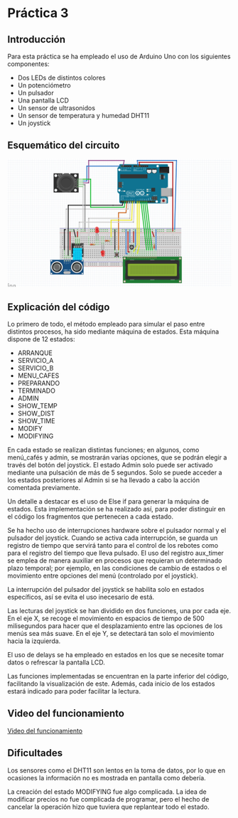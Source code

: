 # Práctica 3

## Introducción

Para esta práctica se ha empleado el uso de Arduino Uno con los siguientes componentes:
 - Dos LEDs de distintos colores
 - Un potenciómetro
 - Un pulsador
 - Una pantalla LCD
 - Un sensor de ultrasonidos
 - Un sensor de temperatura y humedad DHT11
 - Un joystick

## Esquemático del circuito

![Esquemático_del_circuito](maquina_expendedora.png)

## Explicación del código

Lo primero de todo, el método empleado para simular el paso entre distintos procesos, ha sido mediante máquina de estados. Esta máquina dispone de 12 estados:
  - ARRANQUE
  - SERVICIO_A
  - SERVICIO_B
  - MENU_CAFES
  - PREPARANDO
  - TERMINADO
  - ADMIN
  - SHOW_TEMP
  - SHOW_DIST
  - SHOW_TIME
  - MODIFY
  - MODIFYING

En cada estado se realizan distintas funciones; en algunos, como menú_cafés y admin, se mostrarán varias opciones, que se podrán elegir a través del botón del joystick.
El estado Admin solo puede ser activado mediante una pulsación de más de 5 segundos. Solo se puede acceder a los estados posteriores al Admin si se ha llevado a cabo la acción comentada previamente.

Un detalle a destacar es el uso de Else if para generar la máquina de estados. Esta implementación se ha realizado así, para poder distinguir en el código los fragmentos que pertenecen a cada estado.

Se ha hecho uso de interrupciones hardware sobre el pulsador normal y el pulsador del joystick. 
Cuando se activa cada interrupción, se guarda un registro de tiempo que servirá tanto para el control de los rebotes como para el registro del tiempo que lleva pulsado. 
El uso del registro aux_timer se emplea de manera auxiliar en procesos que requieran un determinado plazo temporal; por ejemplo, en las condiciones de cambio de estados o el movimiento entre opciones del menú (controlado por el joystick).

La interrupción del pulsador del joystick se habilita solo en estados específicos, así se evita el uso inecesario de está.

Las lecturas del joystick se han dividido en dos funciones, una por cada eje. En el eje X, se recoge el movimiento en espacios de tiempo de 500 milisegundos para hacer que el desplazamiento entre las opciones de los menús sea más suave. En el eje Y, se detectará tan solo el movimiento hacia la izquierda.

El uso de delays se ha empleado en estados en los que se necesite tomar datos o refrescar la pantalla LCD.

Las funciones implementadas se encuentran en la parte inferior del código, facilitando la visualización de este. Además, cada inicio de los estados estará indicado para poder facilitar la lectura.

## Video del funcionamiento

[Video del funcionamiento](https://urjc-my.sharepoint.com/:v:/g/personal/e_martint_2022_alumnos_urjc_es/EYSeyuBfuGNEsY5zgR_j9eoB5SzwUyYubm23snaW7nYXPQ?nav=eyJyZWZlcnJhbEluZm8iOnsicmVmZXJyYWxBcHAiOiJPbmVEcml2ZUZvckJ1c2luZXNzIiwicmVmZXJyYWxBcHBQbGF0Zm9ybSI6IldlYiIsInJlZmVycmFsTW9kZSI6InZpZXciLCJyZWZlcnJhbFZpZXciOiJNeUZpbGVzTGlua0NvcHkifX0&e=qx0gGo)

## Dificultades

Los sensores como el DHT11 son lentos en la toma de datos, por lo que en ocasiones la información no es mostrada en pantalla como debería.

La creación del estado MODIFYING fue algo complicada. La idea de modificar precios no fue complicada de programar, pero el hecho de cancelar la operación hizo que tuviera que replantear todo el estado.



